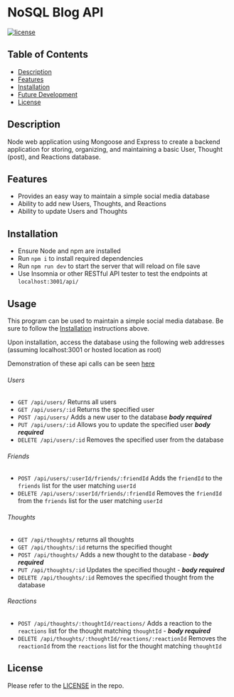 # NoSQL Blog API

[![license](https://camo.githubusercontent.com/029166d85f92969845201e59c3fcd8c8345556036155ff18140f6a9e796173a3/68747470733a2f2f696d672e736869656c64732e696f2f62616467652f6c6963656e73652d4d49542d677265656e)](https://camo.githubusercontent.com/029166d85f92969845201e59c3fcd8c8345556036155ff18140f6a9e796173a3/68747470733a2f2f696d672e736869656c64732e696f2f62616467652f6c6963656e73652d4d49542d677265656e)

## Table of Contents

* [Description](https://github.com/eeast/E-Commerce-Back-End-Application/blob/main/README.md#description)
* [Features](https://github.com/eeast/E-Commerce-Back-End-Application/blob/main/README.md#features)
* [Installation](https://github.com/eeast/E-Commerce-Back-End-Application/blob/main/README.md#installation)
* [Future Development](https://github.com/eeast/E-Commerce-Back-End-Application/blob/main/README.md#future-development)
* [License](https://github.com/eeast/E-Commerce-Back-End-Application/blob/main/README.md#license)

## Description

Node web application using Mongoose and Express to create a backend application for storing, organizing, and maintaining a basic User, Thought (post), and Reactions database.

## Features

* Provides an easy way to maintain a simple social media database
* Ability to add new Users, Thoughts, and Reactions
* Ability to update Users and Thoughts

## Installation

* Ensure Node and npm are installed
* Run `npm i` to install required dependencies
* Run `npm run dev` to start the server that will reload on file save
* Use Insomnia or other RESTful API tester to test the endpoints at `localhost:3001/api/`

## Usage

This program can be used to maintain a simple social media database. Be sure to follow the [Installation](https://github.com/eeast/E-Commerce-Back-End-Application/blob/main/README.md#installation) instructions above.

Upon installation, access the database using the following web addresses (assuming localhost:3001 or hosted location as root)

Demonstration of these api calls can be seen [here](https://youtu.be/46_ChDwiDhI)

###### Users

* `GET /api/users/` Returns all users
* `GET /api/users/:id` Returns the specified user
* `POST /api/users/` Adds a new user to the database ***body required***
* `PUT /api/users/:id` Allows you to update the specified user ***body required***
* `DELETE /api/users/:id` Removes the specified user from the database

###### Friends

* `POST /api/users/:userId/friends/:friendId` Adds the `friendId` to the `friends` list for the user matching `userId`
* `DELETE /api/users/:userId/friends/:friendId` Removes the `friendId` from the `friends` list for the user matching `userId`

###### Thoughts

* `GET /api/thoughts/` returns all thoughts
* `GET /api/thoughts/:id` returns the specified thought
* `POST /api/thoughts/` Adds a new thought to the database - ***body required***
* `PUT /api/thoughts/:id` Updates the specified thought - ***body required***
* `DELETE /api/thoughts/:id` Removes the specified thought from the database

###### Reactions

* `POST /api/thoughts/:thoughtId/reactions/` Adds a reaction to the `reactions` list for the thought matching `thoughtId` - ***body required***
* `DELETE /api/thoughts/:thoughtId/reactions/:reactionId` Removes the `reactionId` from the `reactions` list for the thought matching `thoughtId`

## License

Please refer to the [LICENSE](https://github.com/eeast/E-Commerce-Back-End-Application/blob/main/LICENSE) in the repo.
